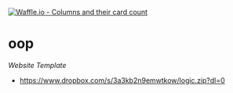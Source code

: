 [![Waffle.io - Columns and their card count](https://badge.waffle.io/magiicarp/oop.png?columns=all)](https://waffle.io/magiicarp/oop?utm_source=badge)
# oop

*Website Template*
  - https://www.dropbox.com/s/3a3kb2n9emwtkow/logic.zip?dl=0
